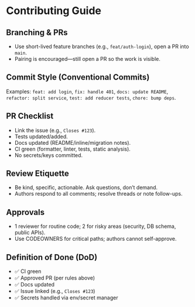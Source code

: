 # Contributing Guide

## Branching & PRs

- Use short-lived feature branches (e.g., `feat/auth-login`), open a PR into `main`.
- Pairing is encouraged—still open a PR so the work is visible.

## Commit Style (Conventional Commits)

Examples: `feat: add login`, `fix: handle 401`, `docs: update README`, `refactor: split service`, `test: add reducer tests`, `chore: bump deps`.

## PR Checklist

- Link the issue (e.g., `Closes #123`).
- Tests updated/added.
- Docs updated (README/inline/migration notes).
- CI green (formatter, linter, tests, static analysis).
- No secrets/keys committed.

## Review Etiquette

- Be kind, specific, actionable. Ask questions, don’t demand.
- Authors respond to all comments; resolve threads or note follow-ups.

## Approvals

- 1 reviewer for routine code; 2 for risky areas (security, DB schema, public APIs).
- Use CODEOWNERS for critical paths; authors cannot self-approve.

## Definition of Done (DoD)

- ✅ CI green
- ✅ Approved PR (per rules above)
- ✅ Docs updated
- ✅ Issue linked (e.g., `Closes #123`)
- ✅ Secrets handled via env/secret manager
